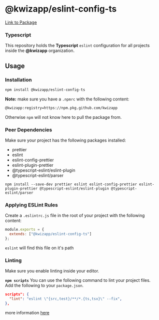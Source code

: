 # @kwizapp/eslint-config-ts

[Link to Package](https://github.com/kwizapp/kwiz-dotfiles/packages/160122)

### Typescript

This repository holds the **Typescript** `eslint` configuration for all projects inside the **@kwizapp** organization.

## Usage

### Installation

```bash
npm install @kwizapp/eslint-config-ts
```

**Note:** make sure you have a `.npmrc` with the following content:

```bash
@kwizapp:registry=https://npm.pkg.github.com/kwizapp
```

Otherwise `npm` will not know here to pull the package from.

### Peer Dependencies

Make sure your project has the following packages installed:

- prettier
- eslint
- eslint-config-prettier
- eslint-plugin-prettier
- @typescript-eslint/eslint-plugin
- @typescript-eslint/parser

```shell
npm install --save-dev prettier eslint eslint-config-prettier eslint-plugin-prettier @typescript-eslint/eslint-plugin @typescript-eslint/parser
```

### Applying ESLint Rules

Create a `.eslintrc.js` file in the root of your project with the following content:

```js
module.exports = {
  extends: ["@kwizapp/eslint-config-ts"]
};
```

`eslint` will find this file on it's path

### Linting

Make sure you enable linting inside your editor.

**`npm scripts`**
You can use the following command to lint your project files. Add the following to your `package.json`.

```json
scripts": {
  "lint": "eslint \"{src,test}/**/*.{ts,tsx}\" --fix",
},
```

more information [here](https://eslint.org/)

